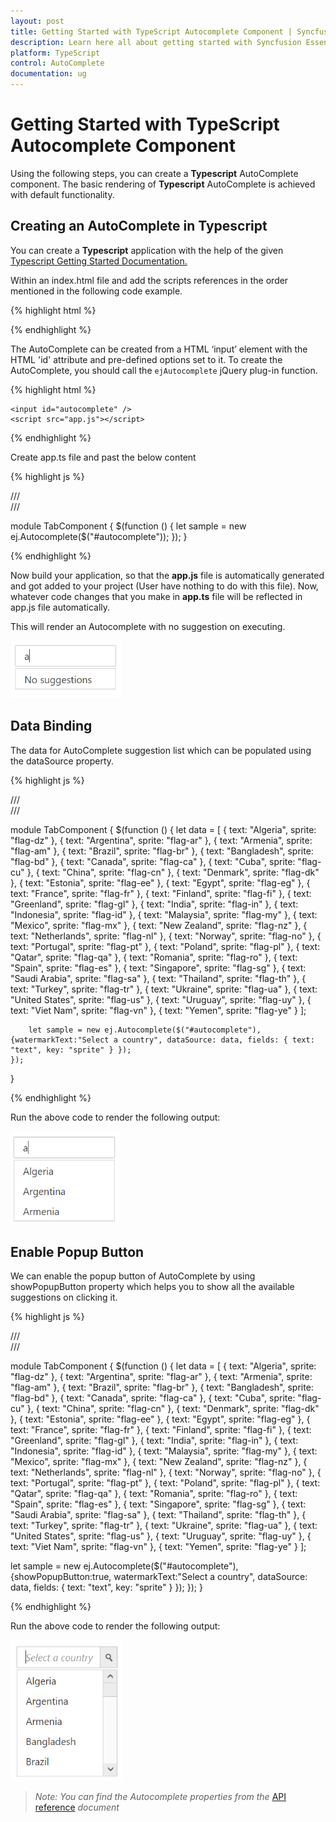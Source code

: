 ```yaml
---
layout: post
title: Getting Started with TypeScript Autocomplete Component | Syncfusion
description: Learn here all about getting started with Syncfusion Essential Typescript Autocomplete component, it's elements and more details.
platform: TypeScript
control: AutoComplete
documentation: ug
---
```


# Getting Started with TypeScript Autocomplete Component



Using the following steps, you can create a **Typescript** AutoComplete component. The basic rendering of **Typescript** AutoComplete is achieved with default functionality.

## Creating an AutoComplete in Typescript



You can create a **Typescript** application with the help of the given [Typescript Getting Started Documentation. ](https://help.syncfusion.com/js/typescript)

 Within an index.html file and add the scripts references in the order mentioned in the following code example.

{% highlight html %}

<!DOCTYPE html>
<html>
<head>
    <title>Typescript Application</title>
    <link href="http://cdn.syncfusion.com/**{{**site.releaseversion**}}**/js/web/flat-azure/ej.web.all.min.css" rel="stylesheet" />
    <script src="https://code.jquery.com/jquery-3.0.0.min.js"></script>
    <script src="http://cdn.syncfusion.com/**{{**site.releaseversion**}}**/js/web/ej.web.all.min.js" type="text/javascript"></script>

</head>
<body>
    <!--Add AutoComplete here-->
</body>
</html>


{% endhighlight %}



The AutoComplete can be created from a HTML ‘input’ element with the HTML 'id' attribute and pre-defined options set to it. To create the AutoComplete, you should call the `ejAutocomplete` jQuery plug-in function.



{% highlight html %}

    <input id="autocomplete" />
    <script src="app.js"></script>



{% endhighlight %}



Create app.ts file and past the below content



{% highlight js %}

/// <reference path="jquery.d.ts" />  
/// <reference path="ej.web.all.d.ts" />

module TabComponent {
    $(function () {
        let sample = new ej.Autocomplete($("#autocomplete"));
    });
}


{% endhighlight %}



Now build your application, so that the **app.js** file is automatically generated and got added to your project (User have nothing to do with this file). Now, whatever code changes that you make in **app.ts** file will be reflected in app.js file automatically.



This will render an Autocomplete with no suggestion on executing.

![TypeScript Autocomplete suggestion on executing](getting-started_images\typescript-autocomplete-getting-started.png)

## Data Binding



The data for AutoComplete suggestion list which can be populated using the dataSource property.

{% highlight js %}

/// <reference path="jquery.d.ts" />  
/// <reference path="ej.web.all.d.ts" />

module TabComponent {
    $(function () {
        let data = [
            { text: "Algeria", sprite: "flag-dz" }, { text: "Argentina", sprite: "flag-ar" },
            { text: "Armenia", sprite: "flag-am" }, { text: "Brazil", sprite: "flag-br" },
            { text: "Bangladesh", sprite: "flag-bd" }, { text: "Canada", sprite: "flag-ca" },
            { text: "Cuba", sprite: "flag-cu" }, { text: "China", sprite: "flag-cn" },
            { text: "Denmark", sprite: "flag-dk" }, { text: "Estonia", sprite: "flag-ee" },
            { text: "Egypt", sprite: "flag-eg" }, { text: "France", sprite: "flag-fr" },
            { text: "Finland", sprite: "flag-fi" }, { text: "Greenland", sprite: "flag-gl" },
            { text: "India", sprite: "flag-in" }, { text: "Indonesia", sprite: "flag-id" },
            { text: "Malaysia", sprite: "flag-my" }, { text: "Mexico", sprite: "flag-mx" },
            { text: "New Zealand", sprite: "flag-nz" }, { text: "Netherlands", sprite: "flag-nl" },
            { text: "Norway", sprite: "flag-no" }, { text: "Portugal", sprite: "flag-pt" },
            { text: "Poland", sprite: "flag-pl" }, { text: "Qatar", sprite: "flag-qa" },
            { text: "Romania", sprite: "flag-ro" }, { text: "Spain", sprite: "flag-es" },
            { text: "Singapore", sprite: "flag-sg" }, { text: "Saudi Arabia", sprite: "flag-sa" },
            { text: "Thailand", sprite: "flag-th" }, { text: "Turkey", sprite: "flag-tr" },
            { text: "Ukraine", sprite: "flag-ua" }, { text: "United States", sprite: "flag-us" },
            { text: "Uruguay", sprite: "flag-uy" }, { text: "Viet Nam", sprite: "flag-vn" },
            { text: "Yemen", sprite: "flag-ye" }
        ];

        let sample = new ej.Autocomplete($("#autocomplete"), {watermarkText:"Select a country", dataSource: data, fields: { text: "text", key: "sprite" } }); 
    });
}


{% endhighlight %}



Run the above code to render the following output:



![TypeScript Autocomplete output](getting-started_images\typescript-autocomplete-output.png)

## Enable Popup Button



We can enable the popup button of AutoComplete by using showPopupButton property which helps you to show all the available suggestions on clicking it.

{% highlight js %}

/// <reference path="jquery.d.ts" />  
/// <reference path="ej.web.all.d.ts" />

module TabComponent {
    $(function () {
        let data = [
            { text: "Algeria", sprite: "flag-dz" }, { text: "Argentina", sprite: "flag-ar" },
            { text: "Armenia", sprite: "flag-am" }, { text: "Brazil", sprite: "flag-br" },
            { text: "Bangladesh", sprite: "flag-bd" }, { text: "Canada", sprite: "flag-ca" },
            { text: "Cuba", sprite: "flag-cu" }, { text: "China", sprite: "flag-cn" },
            { text: "Denmark", sprite: "flag-dk" }, { text: "Estonia", sprite: "flag-ee" },
            { text: "Egypt", sprite: "flag-eg" }, { text: "France", sprite: "flag-fr" },
            { text: "Finland", sprite: "flag-fi" }, { text: "Greenland", sprite: "flag-gl" },
            { text: "India", sprite: "flag-in" }, { text: "Indonesia", sprite: "flag-id" },
            { text: "Malaysia", sprite: "flag-my" }, { text: "Mexico", sprite: "flag-mx" },
            { text: "New Zealand", sprite: "flag-nz" }, { text: "Netherlands", sprite: "flag-nl" },
            { text: "Norway", sprite: "flag-no" }, { text: "Portugal", sprite: "flag-pt" },
            { text: "Poland", sprite: "flag-pl" }, { text: "Qatar", sprite: "flag-qa" },
            { text: "Romania", sprite: "flag-ro" }, { text: "Spain", sprite: "flag-es" },
            { text: "Singapore", sprite: "flag-sg" }, { text: "Saudi Arabia", sprite: "flag-sa" },
            { text: "Thailand", sprite: "flag-th" }, { text: "Turkey", sprite: "flag-tr" },
            { text: "Ukraine", sprite: "flag-ua" }, { text: "United States", sprite: "flag-us" },
            { text: "Uruguay", sprite: "flag-uy" }, { text: "Viet Nam", sprite: "flag-vn" },
            { text: "Yemen", sprite: "flag-ye" }
        ];

let sample = new ej.Autocomplete($("#autocomplete"), {showPopupButton:true, watermarkText:"Select a country", dataSource: data, fields: { text: "text", key: "sprite" } });
    });
}


{% endhighlight %}



Run the above code to render the following output:



![Enable Popup Button in TypeScript Autocomplete](getting-started_images\typescript-autocomplete-popup.png)



> _Note: You can find the Autocomplete properties from the_ [API reference](https://help.syncfusion.com/api/js/ejautocomplete) _document_







